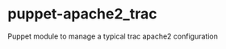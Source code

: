 puppet-apache2_trac
===================

Puppet module to manage a typical trac apache2 configuration